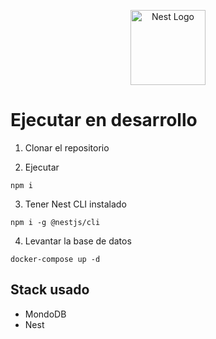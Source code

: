 <p align="center">
  <a href="http://nestjs.com/" target="blank"><img src="https://nestjs.com/img/logo-small.svg" width="120" alt="Nest Logo" /></a>
</p>

# Ejecutar en desarrollo

1. Clonar el repositorio

2. Ejecutar

```
npm i

```

3. Tener Nest CLI instalado

```
npm i -g @nestjs/cli

```

4. Levantar la base de datos

```
docker-compose up -d

```

## Stack usado

- MondoDB
- Nest
